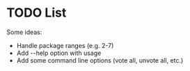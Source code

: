 TODO List
=========

Some ideas:

* Handle package ranges (e.g. 2-7)
* Add --help option with usage
* Add some command line options (vote all, unvote all, etc.)
